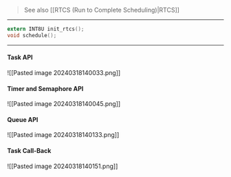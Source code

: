 > See also [[RTCS (Run to Complete Scheduling)|RTCS]]

***
```C
extern INT8U init_rtcs();
void schedule();
```
***

#### Task API
![[Pasted image 20240318140033.png]]

#### Timer and Semaphore API
![[Pasted image 20240318140045.png]]

#### Queue API
![[Pasted image 20240318140133.png]]

#### Task Call-Back
![[Pasted image 20240318140151.png]]
